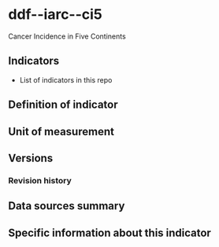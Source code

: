 # ddf--iarc--ci5

Cancer Incidence in Five Continents

## Indicators

- List of indicators in this repo

## Definition of indicator


## Unit of measurement


## Versions


### Revision history


## Data sources summary


## Specific information about this indicator

